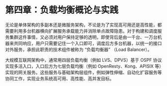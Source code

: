 # 第四章：负载均衡概论与实践

无论是单体架构的多副本还是微服务架构，不论是为了实现高可用还是高性能，都需要利用多台机器横向扩展服务承载能力并消除单点故障隐患。对于构建和调度服务集群这件事情，又必须对用户保持足够的透明，即使背后是由一千台、一万台机器来共同响应，用户只需要记住一个入口即可，调度后方多台机器，以统一的接口对外服务，承担此职责的技术组件被称为 “负载均衡器” （Load Balancer）。


大规模互联网架构中，通常用四层负载均衡（例如 LVS、DPVS）基于 OSPF 协议实现多活入口，入口后方为七层负载均衡（例如 OpenResty、Kong、APISIX 等）实现的网关服务。这些服务与基础架构层组件，例如弹性伸缩、自动化扩容服务等协同工作，实现业务系统高可用、高性能、高并发目标。
